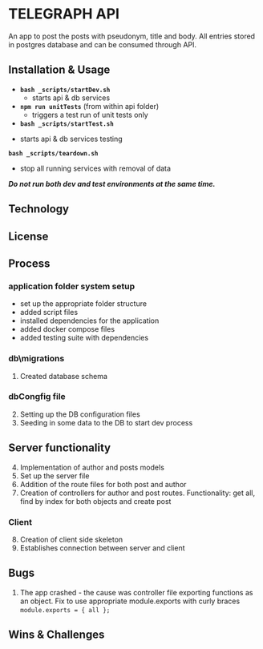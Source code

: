 # TELEGRAPH API

An app to post the posts with pseudonym, title and body. All entries stored in postgres database and can be consumed through API. 

## Installation & Usage 

+ **`bash _scripts/startDev.sh`**
    - starts api & db services
+ **`npm run unitTests`** (from within api folder)
    - triggers a test run of unit tests only
+ **`bash _scripts/startTest.sh`**
- starts api & db services testing

**`bash _scripts/teardown.sh`**
- stop all running services with removal of data

***Do not run both dev and test environments at the same time.***


## Technology

## License 

## Process 
### application folder system setup
+ set up the appropriate folder structure
+ added script files 
+ installed dependencies for the application
+ added docker compose files
+ added testing suite with dependencies

### db\migrations 
1. Created database schema

### dbCongfig file
2. Setting up  the DB configuration files 
3. Seeding in some data to the DB to start dev process

## Server functionality
4. Implementation of author and posts models 
5. Set up the server file
6. Addition of the route files for both post and author
7. Creation of controllers for author and post routes. Functionality:  get all, find by index for both objects and create post

### Client 
8. Creation of client side skeleton
9. Establishes connection between server and client



## Bugs
1. The app crashed - the cause was controller file exporting functions as an object. Fix to use appropriate module.exports with curly braces ```module.exports = { all };``` 

## Wins & Challenges
